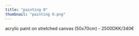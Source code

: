 ```yaml
---
title: "painting 0"
thumbnail: "painting 0.png"
---
```

acrylic paint on stretched canvas (50x70cm) - 
2500DKK/340€